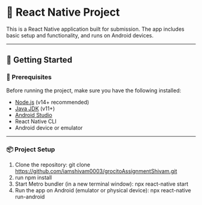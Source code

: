 # 📱 React Native Project

This is a React Native application built for submission. The app includes basic setup and functionality, and runs on Android devices.

---

## 🚀 Getting Started

### 🔧 Prerequisites

Before running the project, make sure you have the following installed:

- [Node.js](https://nodejs.org/) (v14+ recommended)
- [Java JDK](https://www.oracle.com/java/technologies/javase-downloads.html) (v11+)
- [Android Studio](https://developer.android.com/studio)
- React Native CLI
- Android device or emulator

---

### 📦 Project Setup

1.  Clone the repository: git clone https://github.com/iamshivam0003/grocitoAssignmentShivam.git
2.  run npm install
3.  Start Metro bundler (in a new terminal window):  npx react-native start
4.  Run the app on Android (emulator or physical device): npx react-native run-android

        






